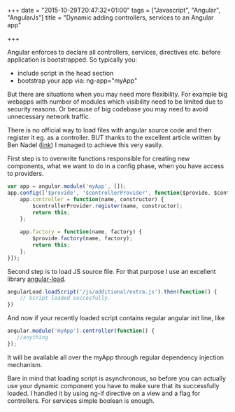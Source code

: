 +++
date = "2015-10-29T20:47:32+01:00"
tags = ["Javascript", "Angular", "AngularJs"]
title = "Dynamic adding controllers, services to an Angular app"

+++

Angular enforces to declare all controllers, services, directives etc. before application is bootstrapped.
So typically you:

- include script in the head section
- bootstrap your app via: ng-app="myApp"

But there are situations when you may need more flexibility.
For example big webapps with number of modules which visibility need to be limited due to security reasons. Or because of big codebase you may need to avoid unnecessary network traffic.

There is no official way to load files with angular source code and then register it eg. as a controller. BUT thanks to the excellent article written by Ben Nadel ([link](http://www.bennadel.com/blog/2553-loading-angularjs-components-after-your-application-has-been-bootstrapped.htm)) I managed to achieve this very easily.

First step is to overwrite functions responsible for creating new components, what we want to do in a config phase, when you have access to providers.

```javascript
var app = angular.module('myApp', []);
app.config(['$provide', '$controllerProvider', function($provide, $controllerProvider) {
    app.controller = function(name, constructor) {
        $controllerProvider.register(name, constructor);
        return this;
    };
 
    app.factory = function(name, factory) {
        $provide.factory(name, factory);
        return this;
    };
}]);
```

Second step is to load JS source file. For that purpose I use an excellent library [angular-load](https://github.com/urish/angular-load).

```javascript
angularLoad.loadScript('/js/additional/extra.js').then(function() {
    // Script loaded succesfully.
})
```

And now if your recently loaded script contains regular angular init line, like

```javascript
angular.module('myApp').controller(function() {
   //anything
});
```

It will be available all over the myApp through regular dependency injection mechanism.

Bare in mind that loading script is asynchronous, so before you can actually use your dynamic component you have to make sure that its successfully loaded.
I handled it by using ng-if directive on a view and a flag for controllers. For services simple boolean is enough.